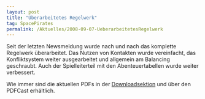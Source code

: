 ```yaml
---
layout: post
title: "Überarbeitetes Regelwerk"
tag: SpacePirates
permalink: /Aktuelles/2008-09-07-UeberarbeitetesRegelwerk
---
```


Seit der letzten Newsmeldung wurde nach und nach das komplette Regelwerk überarbeitet. Das Nutzen von Kontakten wurde vereinfacht, das Konfliktsystem weiter ausgearbeitet und allgemein am Balancing geschraubt. Auch der Spielleiterteil mit den Abenteuertabellen wurde weiter verbessert.

Wie immer sind die aktuellen PDFs in der [Downloadsektion](https://spacepirates.jcgames.de/Publikationen/) und über den PDFCast erhältlich.
